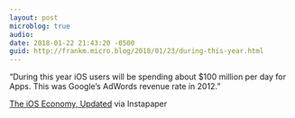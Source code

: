```yaml
---
layout: post
microblog: true
audio: 
date: 2018-01-22 21:43:20 -0500
guid: http://frankm.micro.blog/2018/01/23/during-this-year.html
---
```

“During this year iOS users will be spending about $100 million per day for Apps. This was Google’s AdWords revenue rate in 2012.”

[The iOS Economy, Updated](http://www.asymco.com/2018/01/08/the-ios-economy-updated/) via Instapaper
